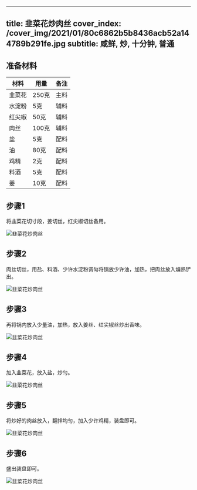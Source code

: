 
---
title: 韭菜花炒肉丝
cover_index: /cover_img/2021/01/80c6862b5b8436acb52a144789b291fe.jpg
subtitle: 咸鲜, 炒, 十分钟, 普通
---

## 准备材料

| 材料     | 用量 | 备注|
| ------- | ----- | --- |
| 韭菜花 | 250克| 主料 |
| 水淀粉 | 5克| 辅料 |
| 红尖椒 | 50克| 辅料 |
| 肉丝 | 100克| 辅料 |
| 盐 | 5克| 配料 |
| 油 | 80克| 配料 |
| 鸡精 | 2克| 配料 |
| 料酒 | 5克| 配料 |
| 姜 | 10克| 配料 |

## 步骤1

将韭菜花切寸段，姜切丝，红尖椒切丝备用。

![韭菜花炒肉丝](https://i8.meishichina.com/attachment/recipe/201010/201010242251496.jpg?x-oss-process=style/p320) 

## 步骤2

肉丝切丝，用盐、料酒、少许水淀粉调匀将锅放少许油，加热，把肉丝放入煸熟铲出。

![韭菜花炒肉丝](https://i8.meishichina.com/attachment/recipe/201010/201010242258500.jpg?x-oss-process=style/p320) 

## 步骤3

再将锅内放入少量油，加热，放入姜丝、红尖椒丝炒出香味。

![韭菜花炒肉丝](https://i8.meishichina.com/attachment/recipe/201010/201010242259478.jpg?x-oss-process=style/p320) 

## 步骤4

加入韭菜花，放入盐，炒匀。

![韭菜花炒肉丝](https://i8.meishichina.com/attachment/recipe/201010/201010242300333.jpg?x-oss-process=style/p320) 

## 步骤5

将炒好的肉丝放入，翻拌均匀，加入少许鸡精，装盘即可。

![韭菜花炒肉丝](https://i8.meishichina.com/attachment/recipe/201010/201010242302391.jpg?x-oss-process=style/p320) 

## 步骤6

盛出装盘即可。

![韭菜花炒肉丝](https://i8.meishichina.com/attachment/recipe/201010/201010242304155.jpg?x-oss-process=style/p320) 

